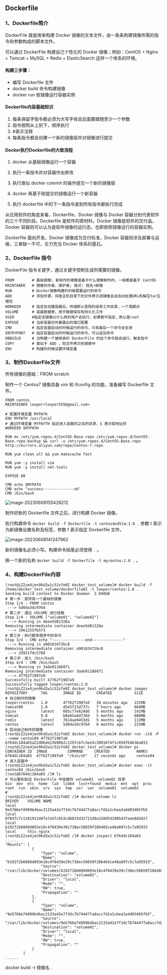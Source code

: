 ## Dockerfile

### 1、Dockerfile简介

DockerFile 就是用来构建 Docker 镜像的文本文件，由一条条构建镜像所需的指令和参数构成的脚本文件。

可以通过 DockerFile 构建自己个性化的 Docker 镜像；例如：CentOS + Nginx + Tomcat + MySQL + Redis + ElasticSearch 这样一个体系的环境。

#### 构建三步骤：

* 编写 Dockerfile 文件
* docker build 命令构建镜像
* docker run 依镜像运行容器实例

#### Dockerfile内容基础知识

1. 每条保留字指令都必须为大写字母且后面要跟随至少一个参数
2. 指令按照从上到下，顺序执行
3. #表示注释
4. 每条指令都会创建一个新的镜像层并对镜像进行提交

#### Docker执行Dockerfile的大致流程

1. docker 从基础镜像运行一个容器

2. 执行一条指令并对容器作出修改

3. 执行类似 docker commit 的操作提交一个新的镜像层

4. docker 再基于刚提交的镜像运行一个新容器

5. 执行 dockerfile 中的下一条指令直到所有指令都执行完成

从应用软件的角度来看，Dockerfile、Docker 镜像与 Docker 容器分别代表软件的三个不同阶段。Dockerfile 是软件的原材料，Docker 镜像是软件的交付品， Docker 容器则可以认为是软件镜像的运行态，也即依照镜像运行的容器实例。

Dockerfile 面向开发，Docker 镜像成为交付标准，Docker 容器则涉及部署与运维，三者缺一不可，合力充当 Docker 体系的基石。 



### 2、DockerFile 指令

DockerFile 指令关键字，通过关键字控制生成所需要的镜像。

~~~shell
FROM        # 基础镜像; 新制作的镜像是基于什么镜像制作的，一般都是基于 CentOS
MAINTANER   # 镜像的作者，维护者; 格式: 姓名+邮箱
RUN         # Docker镜像构建的时候需要运行的命令
ADD         # 添加步骤，将宿主机目录下的文件拷贝进镜像且会自动处理URL和解压tar压缩包
WORKDIR     # 指定在创建容器后，终端默认登陆的进来工作目录，一个落脚点
VOLUME      # 容器数据卷，用于数据保存和持久化工作
USER        #指定该镜像以什么样的用户去执行，如果都不指定，默认是root
EXPOSE      # 当前容器对外暴露出的端口配置
CMD         # 指定容器启动的时候运行的命令，只有最后一个命令会生效
ENTRYPONT   # 指定容器启动的时候运行的命令，可以追加命令
OBBUILD     # 当构建一个被继承的 DockerFile 时这个命令就会运行，触发指令
COPY        # 类似于 ADD ，将文件拷贝到镜像中
ENV         # 构建的时候设置环境变量
~~~



### 3、制作DockerFile文件

所有镜像的基础：FROM scratch



制作一个 Centos7 镜像具备 vim 和 ifconfig 的功能，准备编写 Dockerfile 文件。

```shell
FROM centos
MAINTAINER looper<looper555@gmail.com>

# 配置环境变量 MYPATH
ENV MYPATH /usr/local
# 通过环境变量 MYPAYTH 指定进入容器的之后的目录，$ 表示取地址符
WORKDIR $MYPATH

RUN mv /etc/yum.repos.d/CentOS-Base.repo /etc/yum.repos.d/CentOS-Base.repo.backup && curl -o /etc/yum.repos.d/CentOS-Base.repo http://mirrors.aliyun.com/repo/Centos-7.repo

RUN yum clean all && yum makecache fast

RUN yum -y install vim
RUN yum -y install net-tools

EXPOSE 80

CMD echo $MYPATH
CMD echo "success--------------ok"
CMD /bin/bash
```

![image-20230608155428212](D:\typora\Typora-image\image-20230608155428212.png)

制作好新的 Dockerfile 文件之后，进行构建 Docker 镜像。

执行构建命令 `docker build -f Dockerfile -t centosAndVim:1.0 .` 参数 t 表示为新镜像设置名称及标签，参数 f 表示指定 Dockerfile 文件。

![image-20230608141247962](D:\typora\Typora-image\image-20230608141247962.png)

新的镜像名必须小写。构建命令结尾必须使用  `.` 。

换一个新的名称 `docker build -f Dockerfile -t mycentos:1.0 .` 。





### 4、构建DockerFile内容

~~~shell
[root@iZ2ze4jen9kd2w1c52zfe0Z docker_test_volume]# docker build -f /home/docker_test_volume/dockerfile01 -t looper/centos:1.0 .   
Sending build context to Docker daemon  2.048kB
# 第一步：提供有一个基础的镜像
Step 1/4 : FROM centos
 ---> 5d0da3dc9764
# 第二步：通过 VOLUME 进行挂载
Step 2/4 : VOLUME ["volume01", "volume02"]
 ---> Running in deee5d01328a
Removing intermediate container deee5d01328a
 ---> 1961255fb573
# 第三步：执行脚本程序中的命令
Step 3/4 : CMD echo "---------------end--------------"
 ---> Running in a90163472bc8
Removing intermediate container a90163472bc8
 ---> 2d921fdc5780
# 第三步：进入 /bin/bash
Step 4/4 : CMD /bin/bash
 ---> Running in 3ade91186871
Removing intermediate container 3ade91186871
 ---> 47762f1907a9
Successfully built 47762f1907a9
Successfully tagged looper/centos:1.0
[root@iZ2ze4jen9kd2w1c52zfe0Z docker_test_volume]# docker images
REPOSITORY      TAG       IMAGE ID       CREATED          SIZE
# 自己制作的镜像
looper/centos   1.0       47762f1907a9   38 minutes ago   231MB
tomcat00        1.0       d543f21d737c   7 hours ago      684MB
nginx           latest    605c77e624dd   5 months ago     141MB
tomcat          9.0       b8e65a4d736d   5 months ago     680MB
redis           latest    7614ae9453d1   5 months ago     113MB
centos          latest    5d0da3dc9764   8 months ago     231MB
# 启动自己制作的镜像
[root@iZ2ze4jen9kd2w1c52zfe0Z docker_test_volume]# docker run -itd -P --name centos04 47762f1907a9
6764dc184a65a22d0bde23b90b2c1297cb7c3ee5c3001674f1c058f64636a015
[root@iZ2ze4jen9kd2w1c52zfe0Z docker_test_volume]# docker ps
CONTAINER ID  IMAGE         COMMAND     CREATED            NAMES
6764dc184a65  47762f1907a9  "/bin/sh"   17 seconds ago     centos04
# 进入容器中
[root@iZ2ze4jen9kd2w1c52zfe0Z docker_test_volume]# docker exec -it centos04 /bin/bash
[root@6764dc184a65 /]# ls
# 可以看到前边 DockerFile 中挂载的 volume01  volume02 目录
bin  dev  etc  home  lib  lib64  lost+found  media  mnt  opt  proc  root  run  sbin  srv  sys  tmp  usr  var  volume01  volume02
# 
[root@iZ2ze4jen9kd2w1c52zfe0Z /]# docker volume ls
DRIVER    VOLUME NAME
local     9e5766e74999b4bac2133a42e7f3dc7b74447fa8acc7d2a1cbea3a4d03465fb5
local     070dfc7c118191140fa7a5fc653cd6033d32711d9a320d5d1065437aee8dd427
local     b192f2b6089d893e18c4f8439e39c738ec58659f28b403ce48a097c5c7a95933
local     this_nginx
[root@iZ2ze4jen9kd2w1c52zfe0Z /]# docker inspect 6764dc184a65 
......
"Mounts": [
            {
                "Type": "volume",
                "Name": "b192f2b6089d893e18c4f8439e39c738ec58659f28b403ce48a097c5c7a95933",
                "Source": "/var/lib/docker/volumes/b192f2b6089d893e18c4f8439e39c738ec58659f28b403ce48a097c5c7a95933/_data",
                "Destination": "volume02",
                "Driver": "local",
                "Mode": "",
                "RW": true,
                "Propagation": ""
            },
            {
                "Type": "volume",
                "Name": "9e5766e74999b4bac2133a42e7f3dc7b74447fa8acc7d2a1cbea3a4d03465fb5",
                "Source": "/var/lib/docker/volumes/9e5766e74999b4bac2133a42e7f3dc7b74447fa8acc7d2a1cbea3a4d03465fb5/_data",
                "Destination": "volume01",
                "Driver": "local",
                "Mode": "",
                "RW": true,
                "Propagation": ""
            }
        ]
......
~~~





docker build -t 镜像名 .



